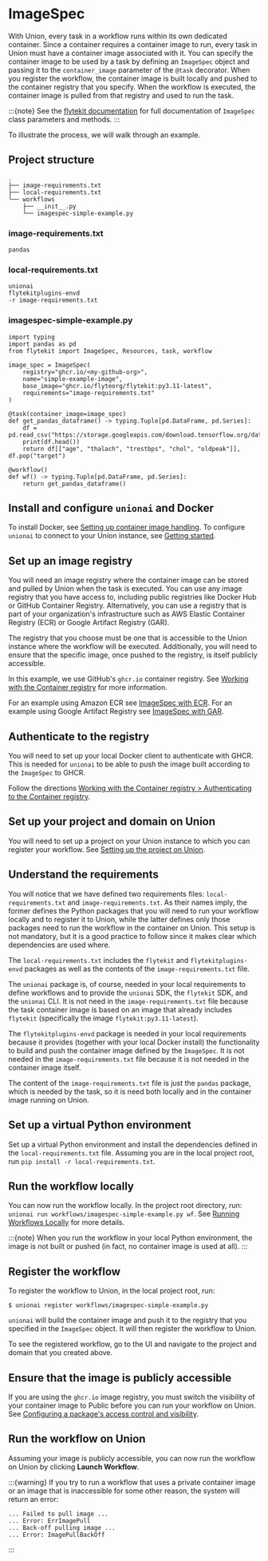 # ImageSpec

With Union, every task in a workflow runs within its own dedicated container.
Since a container requires a container image to run, every task in Union must have a container image associated with it.
You can specify the container image to be used by a task by defining an `ImageSpec` object and passing it to the `container_image` parameter of the `@task` decorator.
When you register the workflow, the container image is built locally and pushed to the container registry that you specify.
When the workflow is executed, the container image is pulled from that registry and used to run the task.

:::{note}
See the [flytekit documentation](https://docs.flyte.org/en/latest/api/flytekit/generated/flytekit.image_spec.ImageSpec.html#flytekit.image_spec.ImageSpec) for full documentation of `ImageSpec` class parameters and methods.
:::

To illustrate the process, we will walk through an example.

## Project structure

```
.
├── image-requirements.txt
├── local-requirements.txt
└── workflows
    ├── __init__.py
    └── imagespec-simple-example.py
```

### image-requirements.txt

```
pandas
```

### local-requirements.txt

```
unionai
flytekitplugins-envd
-r image-requirements.txt
```

### imagespec-simple-example.py

```{code-block} python
import typing
import pandas as pd
from flytekit import ImageSpec, Resources, task, workflow

image_spec = ImageSpec(
    registry="ghcr.io/<my-github-org>",
    name="simple-example-image",
    base_image="ghcr.io/flyteorg/flytekit:py3.11-latest",
    requirements="image-requirements.txt"
)

@task(container_image=image_spec)
def get_pandas_dataframe() -> typing.Tuple[pd.DataFrame, pd.Series]:
    df = pd.read_csv("https://storage.googleapis.com/download.tensorflow.org/data/heart.csv")
    print(df.head())
    return df[["age", "thalach", "trestbps", "chol", "oldpeak"]], df.pop("target")

@workflow()
def wf() -> typing.Tuple[pd.DataFrame, pd.Series]:
    return get_pandas_dataframe()
```

## Install and configure `unionai` and Docker

To install Docker, see [Setting up container image handling](../../../getting-started/setting-up-container-image-handling).
To configure `unionai` to connect to your Union instance, see [Getting started](../../../getting-started/index.md#set-up-configuration-for-the-unionai-cli).

## Set up an image registry

You will need an image registry where the container image can be stored and pulled by Union when the task is executed.
You can use any image registry that you have access to, including public registries like Docker Hub or GitHub Container Registry.
Alternatively, you can use a registry that is part of your organization's infrastructure such as AWS Elastic Container Registry (ECR) or Google Artifact Registry (GAR).

The registry that you choose must be one that is accessible to the Union instance where the workflow will be executed.
Additionally, you will need to ensure that the specific image, once pushed to the registry, is itself publicly accessible.

In this example, we use GitHub's `ghcr.io` container registry.
See [Working with the Container registry](https://docs.github.com/en/packages/working-with-a-github-packages-registry/working-with-the-container-registry) for more information.

For an example using Amazon ECR see [ImageSpec with ECR](./imagespec-with-ecr).
For an example using Google Artifact Registry see [ImageSpec with GAR](./imagespec-with-gar).

## Authenticate to the registry

You will need to set up your local Docker client to authenticate with GHCR. This is needed for `unionai` to be able to push the image built according to the `ImageSpec` to GHCR.

Follow the directions [Working with the Container registry > Authenticating to the Container registry](https://docs.github.com/en/packages/working-with-a-github-packages-registry/working-with-the-container-registry.md#authenticating-to-the-container-registry).

## Set up your project and domain on Union

You will need to set up a project on your Union instance to which you can register your workflow.
See [Setting up the project on Union](../../../getting-started/setting-up-the-project-on-union).

## Understand the requirements

You will notice that we have defined two requirements files: `local-requirements.txt` and `image-requirements.txt`.
As their names imply, the former defines the Python packages that you will need to run your workflow locally and to register it to Union,
while the latter defines only those packages need to run the workflow in the container on Union.
This setup is not mandatory, but it is a good practice to follow since it makes clear which dependencies are used where.

The `local-requirements.txt` includes the `flytekit` and `flytekitplugins-envd` packages as well as the contents of the `image-requirements.txt` file.

The `unionai` package is, of course, needed in your local requirements to define workflows and to provide the `unionai` SDK, the `flytekit` SDK, and the `unionai` CLI.
It is not need in the `image-requirements.txt` file because the task container image is based on an image that already includes `flytekit` (specifically the image `flytekit:py3.11-latest`).

The `flytekitplugins-envd` package is needed in your local requirements because it provides (together with your local Docker install) the functionality to build and push the container image defined by the `ImageSpec`.
It is not needed in the `image-requirements.txt` file because it is not needed in the container image itself.

The content of the `image-requirements.txt` file is just the `pandas` package, which is needed by the task, so it is need both locally and in the container image running on Union.

## Set up a virtual Python environment

Set up a virtual Python environment and install the dependencies defined in the `local-requirements.txt` file.
Assuming you are in the local project root, run `pip install -r local-requirements.txt`.

## Run the workflow locally

You can now run the workflow locally.
In the project root directory, run: `unionai run workflows/imagespec-simple-example.py wf`.
See [Running Workflows Locally](../../../getting-started/running-in-a-local-python-environment.md) for more details.

:::{note}
When you run the workflow in your local Python environment, the image is not built or pushed (in fact, no container image is used at all).
:::

## Register the workflow

To register the workflow to Union, in the local project root, run:

```{code-block} shell
$ unionai register workflows/imagespec-simple-example.py
```

`unionai` will build the container image and push it to the registry that you specified in the `ImageSpec` object.
It will then register the workflow to Union.

To see the registered workflow, go to the UI and navigate to the project and domain that you created above.

## Ensure that the image is publicly accessible

If you are using the `ghcr.io` image registry, you must switch the visibility of your container image to Public before you can run your workflow on Union.
See [Configuring a package's access control and visibility](https://docs.github.com/en/packages/learn-github-packages/configuring-a-packages-access-control-and-visibility.md#about-inheritance-of-access-permissions-and-visibility).

## Run the workflow on Union

Assuming your image is publicly accessible, you can now run the workflow on Union by clicking **Launch Workflow**.

:::{warning}
If you try to run a workflow that uses a private container image or an image that is inaccessible for some other reason, the system will return an error:

```
... Failed to pull image ...
... Error: ErrImagePull
... Back-off pulling image ...
... Error: ImagePullBackOff
```
:::
